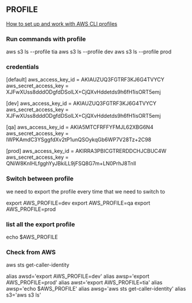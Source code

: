 ## PROFILE 

[How to set up and work with AWS CLI profiles](https://www.youtube.com/watch?v=ptbxhz7TWmE)

### Run commands with profile
aws s3 ls --profile tia
aws s3 ls --profile dev
aws s3 ls --profile prod


### credentials
[default]
aws_access_key_id = AKIAUZUQ3FGTRF3KJ6G4TVYCY
aws_secret_access_key = XJFwXUss8dddODgfdDSolLX+CjQXvHddetds9h6fH1isORT5emj

[dev]
aws_access_key_id = AKIAUZUQ3FGTRF3KJ6G4TVYCY
aws_secret_access_key = XJFwXUss8dddODgfdDSolLX+CjQXvHddetds9h6fH1isORT5emj

[qa]
aws_access_key_id = AKIA5MTCFRFFYFMJL62XBG6N4
aws_secret_access_key = IWPKAmdC3YSggfdXv2tP1unQSOykqGb6WP7V28Tz+2C98 

[prod]
aws_access_key_id = AKIRRA3PBICGTRERDDCHJCBUC4W
aws_secret_access_key = QNiW8KnIHLfgghYyJBkiLL9jFSQ8G7m+LN0PrhJ8TnIl

### Switch between profile
we need to export the profile every time that we need to switch to 

export AWS_PROFILE=dev
export AWS_PROFILE=qa
export AWS_PROFILE=prod

### list all the export profile
echo $AWS_PROFILE

### Check from AWS
aws sts get-caller-identity

alias awsd='export AWS_PROFILE=dev'
alias awsp='export AWS_PROFILE=prod'
alias awst='export AWS_PROFILE=tia'
alias awsp='echo $AWS_PROFILE'
alias awsg='aws sts get-caller-identity'
alias s3='aws s3 ls'